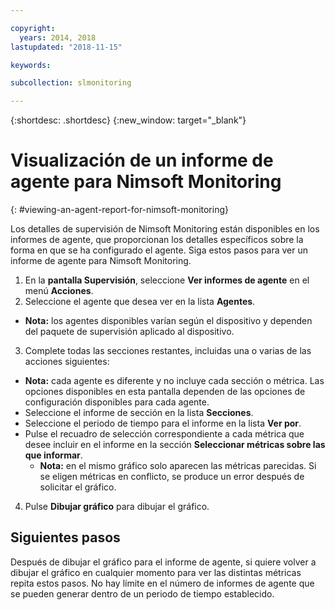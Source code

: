 ```yaml
---

copyright:
  years: 2014, 2018
lastupdated: "2018-11-15"

keywords:

subcollection: slmonitoring

---
```


{:shortdesc: .shortdesc}
{:new_window: target="_blank"}

# Visualización de un informe de agente para Nimsoft Monitoring
{: #viewing-an-agent-report-for-nimsoft-monitoring}

Los detalles de supervisión de Nimsoft Monitoring están disponibles en los informes de agente, que proporcionan los detalles específicos sobre la forma en que se ha configurado el agente. Siga estos pasos para ver un informe de agente para Nimsoft Monitoring.

1. En la **pantalla Supervisión**, seleccione **Ver informes de agente** en el menú **Acciones**.
2. Seleccione el agente que desea ver en la lista **Agentes**.
  * **Nota:** los agentes disponibles varían según el dispositivo y dependen del paquete de supervisión aplicado al dispositivo.
3. Complete todas las secciones restantes, incluidas una o varias de las acciones siguientes:
  * **Nota:** cada agente es diferente y no incluye cada sección o métrica. Las opciones disponibles en esta pantalla dependen de las opciones de configuración disponibles para cada agente.
  * Seleccione el informe de sección en la lista **Secciones**.
  * Seleccione el periodo de tiempo para el informe en la lista **Ver por**.
  * Pulse el recuadro de selección correspondiente a cada métrica que desee incluir en el informe en la sección **Seleccionar métricas sobre las que informar**.
    * **Nota:** en el mismo gráfico solo aparecen las métricas parecidas. Si se eligen métricas en conflicto, se produce un error después de solicitar el gráfico.
4. Pulse **Dibujar gráfico** para dibujar el gráfico.

## Siguientes pasos

Después de dibujar el gráfico para el informe de agente, si quiere volver a dibujar el gráfico en cualquier momento para ver las distintas métricas repita estos pasos. No hay límite en el número de informes de agente que se pueden generar dentro de un periodo de tiempo establecido.
